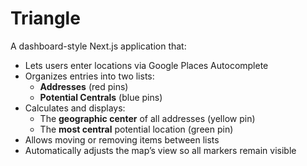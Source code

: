 # Triangle

A dashboard-style Next.js application that:

- Lets users enter locations via Google Places Autocomplete
- Organizes entries into two lists:
  - **Addresses** (red pins)
  - **Potential Centrals** (blue pins)
- Calculates and displays:
  - The **geographic center** of all addresses (yellow pin)
  - The **most central** potential location (green pin)
- Allows moving or removing items between lists
- Automatically adjusts the map’s view so all markers remain visible
